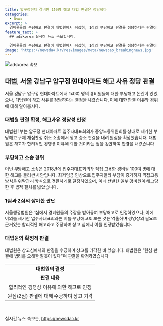 ```yaml
---
title: 압구정현대 경비원 140명 해고 대법 판결은 정당했다
categories:
  - News
excerpt: >
  경비원들의 부당해고 판결이 대법원에서 뒤집혀, 1심의 부당해고 판결을 정당하다는 판결이 나왔다. 압구정 현대아파트의 입주자대표회의는 최저임금 인상으로 고용 방식을 변경하면서 100여 명의 경비원들을 해고했고, 이에 대한 소송이 벌어졌다. 1심은 경비원들의 손을 들어주었지만, 2심에서는 경영상 이유에 의한 해고로 판결이 뒤집혔다. 대법원도 이를 수긍하며 상고를 기각했다.
feature_text: >
  ## adskorea 실시간 뉴스 속보입니다.

  경비원들의 부당해고 판결이 대법원에서 뒤집혀, 1심의 부당해고 판결을 정당하다는 판결이 나왔다. 압구정 현대아파트의 입주자대표회의는 최저임금 인상으로 고용 방식을 변경하면서 100여 명의 경비원들을 해고했고, 이에 대한 소송이 벌어졌다. 1심은 경비원들의 손을 들어주었지만, 2심에서는 경영상 이유에 의한 해고로 판결이 뒤집혔다. 대법원도 이를 수긍하며 상고를 기각했다.
image: 'https://newsdao.kr/res/images/meta/newsdao_breakingnews.jpg'
---
```


<p><img src="https://newsdao.kr/res/images/meta/newsdao_breakingnews.jpg" alt="adskorea 속보" /></p>

<h2 data-ke-size="size26">대법, 서울 강남구 압구정 현대아파트 해고 사유 정당 판결</h2>

<p data-ke-size="size16">서울 강남구 압구정 현대아파트에서 140여 명의 경비원들에 대한 부당해고 논란이 있었으나, 대법원이 해고 사유를 정당하다는 결정을 내렸습니다. 이에 대한 판결 이유와 경위에 대해 알아봅시다.</p>

<h3 data-ke-size="size24">대법원 판결 확정, 해고사유 정당성 인정</h3>

<p data-ke-size="size16">대법원 1부는 압구정 현대아파트 입주자대표회의가 중앙노동위원회를 상대로 제기한 부당해고 구제 재심판정 취소 소송에서 원고 승소 판결을 내려 원심을 확정했습니다. 대법원은 해고가 합리적인 경영상 이유에 의한 것이라는 점을 감안하여 판결을 내렸습니다.</p>

<h3 data-ke-size="size24">부당해고 소송 경위</h3>

<p data-ke-size="size16">이번 부당해고 소송은 2018년에 입주자대표회의가 직접 고용한 경비원 100여 명에 대한 해고를 둘러싼 사안입니다. 최저임금 인상으로 입주자들의 부담이 증가하자 직접고용 방식을 위탁관리 방식으로 전환하기로 결정하였으며, 이에 반발한 일부 경비원이 해고당한 후 법적 절차를 밟았습니다.</p>

<h3 data-ke-size="size24">1심과 2심의 상이한 판단</h3>

<p data-ke-size="size16">서울행정법원은 1심에서 경비원들의 주장을 받아들여 부당해고로 인정하였으나, 이에 이의를 제기한 입주자대표회의는 이를 부당해고로 보는 것은 억울하며 경영상의 필요로 근거있는 합리적인 해고라고 주장하며 상고 심에서 이를 인정받았습니다.</p>

<h3 data-ke-size="size24">대법원의 확정적 판결</h3>

<p data-ke-size="size16">대법원은 상고심에서의 판결을 수긍하며 상고를 기각한 바 있습니다. 대법원은 "원심 판결에 법리를 오해한 잘못이 없다"며 판결을 확정하였습니다.</p>

<table>
  <tr>
    <td style="text-align: center; height: 17px;"><b>대법원의 결정</b></td>
  </tr>
  <tr>
    <td style="text-align: center; height: 17px;"><b>판결 내용</b></td>
  </tr>
  <tr>
    <td style="text-align: center; height: 17px;">합리적인 경영상 이유에 의한 해고로 인정</td>
  </tr>
  <tr>
    <td style="text-align: center; height: 17px;">원심(2심) 판결에 대해 수긍하며 상고 기각</td>
  </tr>
</table>

<p data-ke-size="size16">&nbsp;</p>
실시간 뉴스 속보는, <a href="https://newsdao.kr" rel="dofollow">https://newsdao.kr</a>


